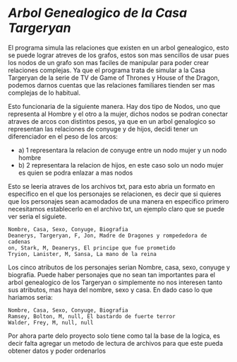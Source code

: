 # *Arbol Genealogico de la Casa Targeryan*

El programa simula las relaciones que existen en un arbol genealogico, esto se puede lograr atreves de los grafos, estos son mas sencillos de usar pues los nodos de un grafo son mas faciles de manipular para poder crear relaciones complejas. Ya que el programa trata de simular a la Casa Targeryan de la serie de TV de Game of Thrones y House of the Dragon, podemos darnos cuentas que las relaciones familiares tienden ser mas complejas de lo habitual.

Esto funcionaria de la siguiente manera.
Hay dos tipo de Nodos, uno que representa al Hombre y el otro a la mujer, dichos nodos se podran conectar atraves de arcos con distintos pesos, ya que en un arbol genalogico so representan las relaciones de conyuge y de hijos, decidi tener un diferenciador en el peso de los arcos: 

- a) 1 representara la relacion de conyuge entre un nodo mujer y un nodo hombre
- b) 2 representara la relacion de hijos, en este caso solo un nodo mujer es quien se podra enlazar a mas nodos

Esto se leeria atraves de los archivos txt, para esto abria un formato en especifico en el que los personajes se relacionen, es decir que si quieres que los personajes sean acamodados de una manera en especifico primero necesitamos establecerlo en el archivo txt, un ejemplo claro que se puede ver seria  el siguiete. 

```
Nombre, Casa, Sexo, Conyuge, Biografia
Deanerys, Targeryan, F, Jon, Madre de Dragones y rompededora de cadenas
on, Stark, M, Deanerys, El principe que fue prometido
Tryion, Lanister, M, Sansa, La mano de la reina
```
Los cinco atributos de los personajes serian Nombre, casa, sexo, conyuge y biografia. Puede haber personajes que no sean tan importantes para el arbol genealogico de los Targeryan o simplemente no nos interesen tanto sus atributos, mas haya del nombre, sexo y casa. En dado caso lo que hariamos seria:
```
Nombre, Casa, Sexo, Conyuge, Biografia
Ramsey, Bolton, M, null, El bastardo de fuerte terror
Walder, Frey, M, null, null
```
Por ahora parte delo proyecto solo tiene como tal la base de la logica, es decir falta agregar un metodo de lectura de archivos para que este pueda obtener datos y poder ordenarlos
